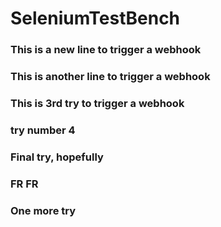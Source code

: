 # SeleniumTestBench

### This is a new line to trigger a webhook

### This is another line to trigger a webhook

### This is 3rd try to trigger a webhook

### try number 4

### Final try, hopefully

### FR FR

### One more try
